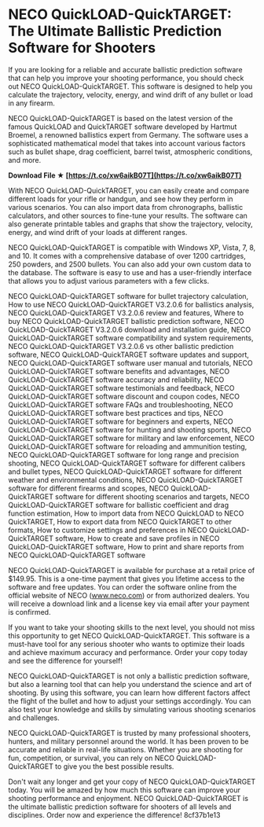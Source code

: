 
 
# NECO QuickLOAD-QuickTARGET: The Ultimate Ballistic Prediction Software for Shooters
 
If you are looking for a reliable and accurate ballistic prediction software that can help you improve your shooting performance, you should check out NECO QuickLOAD-QuickTARGET. This software is designed to help you calculate the trajectory, velocity, energy, and wind drift of any bullet or load in any firearm.
 
NECO QuickLOAD-QuickTARGET is based on the latest version of the famous QuickLOAD and QuickTARGET software developed by Hartmut Broemel, a renowned ballistics expert from Germany. The software uses a sophisticated mathematical model that takes into account various factors such as bullet shape, drag coefficient, barrel twist, atmospheric conditions, and more.
 
**Download File ★ [https://t.co/xw6aikB07T](https://t.co/xw6aikB07T)**


 
With NECO QuickLOAD-QuickTARGET, you can easily create and compare different loads for your rifle or handgun, and see how they perform in various scenarios. You can also import data from chronographs, ballistic calculators, and other sources to fine-tune your results. The software can also generate printable tables and graphs that show the trajectory, velocity, energy, and wind drift of your loads at different ranges.
 
NECO QuickLOAD-QuickTARGET is compatible with Windows XP, Vista, 7, 8, and 10. It comes with a comprehensive database of over 1200 cartridges, 250 powders, and 2500 bullets. You can also add your own custom data to the database. The software is easy to use and has a user-friendly interface that allows you to adjust various parameters with a few clicks.
 
NECO QuickLOAD-QuickTARGET software for bullet trajectory calculation,  How to use NECO QuickLOAD-QuickTARGET V3.2.0.6 for ballistics analysis,  NECO QuickLOAD-QuickTARGET V3.2.0.6 review and features,  Where to buy NECO QuickLOAD-QuickTARGET ballistic prediction software,  NECO QuickLOAD-QuickTARGET V3.2.0.6 download and installation guide,  NECO QuickLOAD-QuickTARGET software compatibility and system requirements,  NECO QuickLOAD-QuickTARGET V3.2.0.6 vs other ballistic prediction software,  NECO QuickLOAD-QuickTARGET software updates and support,  NECO QuickLOAD-QuickTARGET software user manual and tutorials,  NECO QuickLOAD-QuickTARGET software benefits and advantages,  NECO QuickLOAD-QuickTARGET software accuracy and reliability,  NECO QuickLOAD-QuickTARGET software testimonials and feedback,  NECO QuickLOAD-QuickTARGET software discount and coupon codes,  NECO QuickLOAD-QuickTARGET software FAQs and troubleshooting,  NECO QuickLOAD-QuickTARGET software best practices and tips,  NECO QuickLOAD-QuickTARGET software for beginners and experts,  NECO QuickLOAD-QuickTARGET software for hunting and shooting sports,  NECO QuickLOAD-QuickTARGET software for military and law enforcement,  NECO QuickLOAD-QuickTARGET software for reloading and ammunition testing,  NECO QuickLOAD-QuickTARGET software for long range and precision shooting,  NECO QuickLOAD-QuickTARGET software for different calibers and bullet types,  NECO QuickLOAD-QuickTARGET software for different weather and environmental conditions,  NECO QuickLOAD-QuickTARGET software for different firearms and scopes,  NECO QuickLOAD-QuickTARGET software for different shooting scenarios and targets,  NECO QuickLOAD-QuickTARGET software for ballistic coefficient and drag function estimation,  How to import data from NECO QuickLOAD to NECO QuickTARGET,  How to export data from NECO QuickTARGET to other formats,  How to customize settings and preferences in NECO QuickLOAD-QuickTARGET software,  How to create and save profiles in NECO QuickLOAD-QuickTARGET software,  How to print and share reports from NECO QuickLOAD-QuickTARGET software
 
NECO QuickLOAD-QuickTARGET is available for purchase at a retail price of $149.95. This is a one-time payment that gives you lifetime access to the software and free updates. You can order the software online from the official website of NECO (www.neco.com) or from authorized dealers. You will receive a download link and a license key via email after your payment is confirmed.
 
If you want to take your shooting skills to the next level, you should not miss this opportunity to get NECO QuickLOAD-QuickTARGET. This software is a must-have tool for any serious shooter who wants to optimize their loads and achieve maximum accuracy and performance. Order your copy today and see the difference for yourself!
  
NECO QuickLOAD-QuickTARGET is not only a ballistic prediction software, but also a learning tool that can help you understand the science and art of shooting. By using this software, you can learn how different factors affect the flight of the bullet and how to adjust your settings accordingly. You can also test your knowledge and skills by simulating various shooting scenarios and challenges.
 
NECO QuickLOAD-QuickTARGET is trusted by many professional shooters, hunters, and military personnel around the world. It has been proven to be accurate and reliable in real-life situations. Whether you are shooting for fun, competition, or survival, you can rely on NECO QuickLOAD-QuickTARGET to give you the best possible results.
 
Don't wait any longer and get your copy of NECO QuickLOAD-QuickTARGET today. You will be amazed by how much this software can improve your shooting performance and enjoyment. NECO QuickLOAD-QuickTARGET is the ultimate ballistic prediction software for shooters of all levels and disciplines. Order now and experience the difference!
 8cf37b1e13
 
